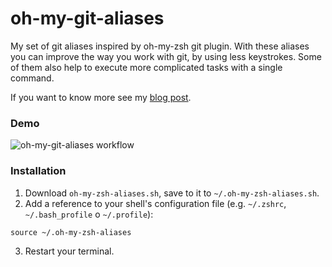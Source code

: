 # oh-my-git-aliases

My set of git aliases inspired by oh-my-zsh git plugin. With these aliases you can improve the way you work with git, by using less keystrokes. Some of them also help to execute more complicated tasks with a single command. 

If you want to know more see my [blog post](http://mjk.space/git-aliases-i-cant-live-without/).

### Demo 
![oh-my-git-aliases workflow](http://mjk.space/images/blog/git-aliases/workflow.gif)


### Installation

1. Download `oh-my-zsh-aliases.sh`, save to it to `~/.oh-my-zsh-aliases.sh`.
2. Add a reference to your shell's configuration file (e.g. `~/.zshrc`, `~/.bash_profile` o `~/.profile`): 

```
source ~/.oh-my-zsh-aliases
```
3. Restart your terminal.
